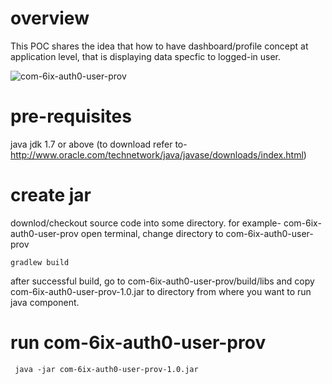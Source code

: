 # overview

This POC shares the idea that how to have dashboard/profile concept at application level, that is displaying data specfic to logged-in user.

![com-6ix-auth0-user-prov](https://static.swimlanes.io/63527387cb9a7fa40dd6a0eea010698d.png)

# pre-requisites
java jdk 1.7 or above (to download refer to- http://www.oracle.com/technetwork/java/javase/downloads/index.html)

# create jar
downlod/checkout source code into some directory. for example- com-6ix-auth0-user-prov
open terminal, change directory to com-6ix-auth0-user-prov

	gradlew build

after successful build, go to com-6ix-auth0-user-prov/build/libs and copy com-6ix-auth0-user-prov-1.0.jar to directory from where you want to run java component.

#  run com-6ix-auth0-user-prov

     java -jar com-6ix-auth0-user-prov-1.0.jar 

